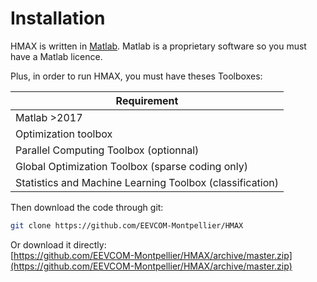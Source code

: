 # Installation

HMAX is written in [Matlab](https://mathworks.com/). Matlab is a proprietary software so you must have a Matlab licence.

Plus, in order to run HMAX, you must have theses Toolboxes:

| Requirement                                              |
|----------------------------------------------------------|
| Matlab >2017                                             |
| Optimization toolbox                                     |
| Parallel Computing Toolbox (optionnal)                   |
| Global Optimization Toolbox (sparse coding only)         |
| Statistics and Machine Learning Toolbox (classification) |

Then download the code through git: 
```bash
git clone https://github.com/EEVCOM-Montpellier/HMAX
```

Or download it directly:  
[https://github.com/EEVCOM-Montpellier/HMAX/archive/master.zip](https://github.com/EEVCOM-Montpellier/HMAX/archive/master.zip)
